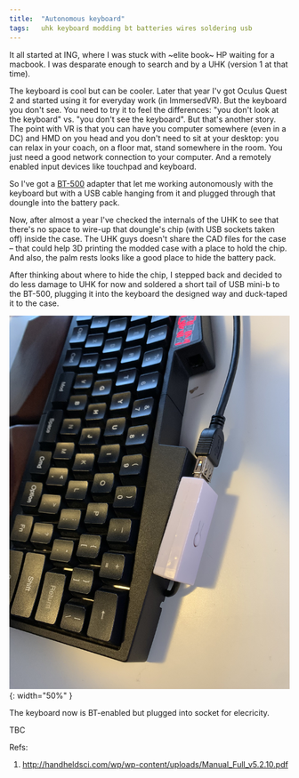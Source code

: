```yaml
---
title:  "Autonomous keyboard"
tags:   uhk keyboard modding bt batteries wires soldering usb
---
```


It all started at ING, where I was stuck with ~elite book~ HP waiting for a macbook. I was desparate enough to search and by a UHK (version 1 at that time).

The keyboard is cool but can be cooler. Later that year I'v got Oculus Quest 2 and started using it for everyday work (in ImmersedVR). But the keyboard you don't
see. You need to try it to feel the differences: "you don't look at the keyboard" vs. "you don't see the keyboard". But that's another story. The point with VR
is that you can have you computer somewhere (even in a DC) and HMD on you head and you don't need to sit at your desktop: you can relax in your coach, on a floor
mat, stand somewhere in the room. You just need a good network connection to your computer. And a remotely enabled input devices like touchpad and keyboard.

So I've got a [BT-500](http://handheldsci.com/kb/) adapter that let me working autonomously with the keyboard but with a USB cable hanging from it and plugged
through that doungle into the battery pack.

Now, after almost a year I've checked the internals of the UHK to see that there's no space to wire-up that doungle's chip (with USB sockets taken off) inside the
case. The UHK guys doesn't share the CAD files for the case – that could help 3D printing the modded case with a place to hold the chip. And also, the palm rests
looks like a good place to hide the battery pack.

After thinking about where to hide the chip, I stepped back and decided to do less damage to UHK for now and soldered a short tail of USB mini-b to the BT-500, plugging it into the keyboard the designed way and duck-taped it to the case.

![autonomous-keyboard-1](/img/autonomous-keyboard-1.jpeg){: width="50%" }

The keyboard now is BT-enabled but plugged into socket for elecricity.

TBC

Refs:
1. http://handheldsci.com/wp/wp-content/uploads/Manual_Full_v5.2.10.pdf
